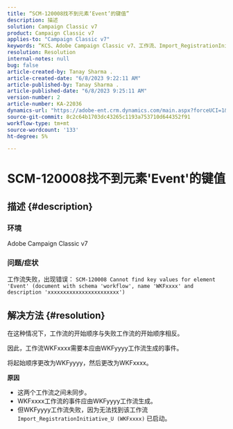```yaml
---
title: “SCM-120008找不到元素‘Event’的键值”
description: 描述
solution: Campaign Classic v7
product: Campaign Classic v7
applies-to: "Campaign Classic v7"
keywords: “KCS、Adobe Campaign Classic v7、工作流、Import_RegistrationInitiative_U、错误、故障排除、ACC、查找、键值、SCM-120008”
resolution: Resolution
internal-notes: null
bug: false
article-created-by: Tanay Sharma .
article-created-date: "6/8/2023 9:22:11 AM"
article-published-by: Tanay Sharma .
article-published-date: "6/8/2023 9:25:11 AM"
version-number: 2
article-number: KA-22036
dynamics-url: "https://adobe-ent.crm.dynamics.com/main.aspx?forceUCI=1&pagetype=entityrecord&etn=knowledgearticle&id=1f331af2-dd05-ee11-8f6e-6045bd006b3d"
source-git-commit: 8c2c64b1703dc43265c1193a753710d644352f91
workflow-type: tm+mt
source-wordcount: '133'
ht-degree: 5%

---
```


# SCM-120008找不到元素&#39;Event&#39;的键值

## 描述 {#description}


### <b>环境</b>

Adobe Campaign Classic v7



### <b>问题/症状</b>

工作流失败，出现错误：
`SCM-120008 Cannot find key values for element 'Event' (document with schema 'workflow', name 'WKFxxxx' and description 'xxxxxxxxxxxxxxxxxxxxxxx')`

## 解决方法 {#resolution}


在这种情况下，工作流的开始顺序与失败工作流的开始顺序相反。

因此，工作流WKFxxxx需要本应由WKFyyyy工作流生成的事件。

将起始顺序更改为WKFyyyy，然后更改为WKFxxxx。

<b>原因</b>

- 这两个工作流之间未同步。
- WKFxxxx工作流的事件应由WKFyyyy工作流生成。
- 但WKFyyyy工作流失败，因为无法找到该工作流 `Import_RegistrationInitiative_U (WKFxxxx)` 已启动。



